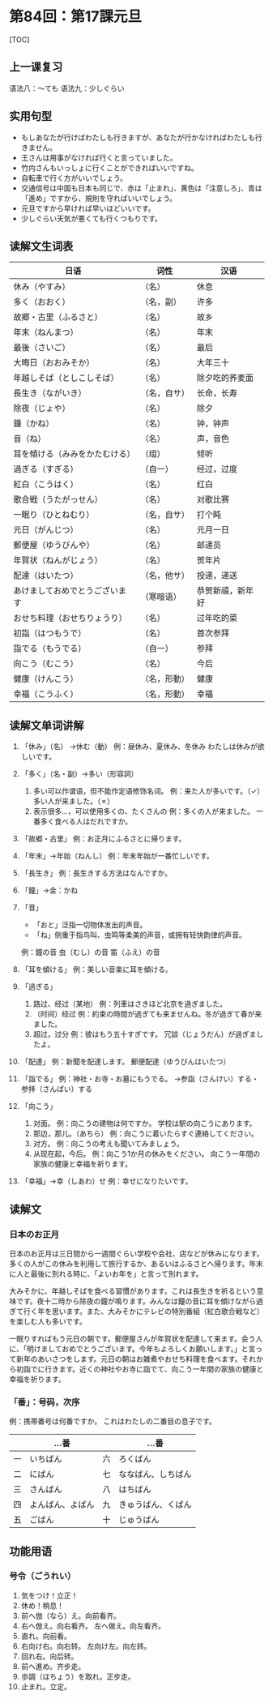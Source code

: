# 第84回：第17課元旦

[TOC]

## 上一课复习

语法八：～ても
语法九：少しぐらい

## 实用句型

- もしあなたが行けばわたしも行きますが、あなたが行かなければわたしも行きません。
- 王さんは用事がなければ行くと言っていました。
- 竹内さんもいっしょに行くことができればいいですね。
- 自転車で行く方がいいでしょう。
- 交通信号は中国も日本も同じで、赤は「止まれ」、黄色は「注意しろ」、青は「進め」ですから、規則を守ればいいでしょう。
- 元旦ですから早ければ早いほどいいです。
- 少しぐらい天気が悪くても行くつもりです。

## 读解文生词表

| 日语                           | 词性         | 汉语             |
| ------------------------------ | ------------ | ---------------- |
| 休み（やすみ）                 | （名）       | 休息             |
| 多く（おおく）                 | （名，副）   | 许多             |
| 故郷・古里（ふるさと）         | （名）       | 故乡             |
| 年末（ねんまつ）               | （名）       | 年末             |
| 最後（さいご）                 | （名）       | 最后             |
| 大晦日（おおみそか）           | （名）       | 大年三十         |
| 年越しそば（としこしそば）     | （名）       | 除夕吃的荞麦面   |
| 長生き（ながいき）             | （名，自サ） | 长命，长寿       |
| 除夜（じょや）                 | （名）       | 除夕             |
| 鐘（かね）                     | （名）       | 钟，钟声         |
| 音（ね）                       | （名）       | 声，音色         |
| 耳を傾ける（みみをかたむける） | （组）       | 倾听             |
| 過ぎる（すぎる）               | （自一）     | 经过，过度       |
| 紅白（こうはく）               | （名）       | 红白             |
| 歌合戦（うたがっせん）         | （名）       | 对歌比赛         |
| 一眠り（ひとねむり）           | （名，自サ） | 打个盹           |
| 元日（がんじつ）               | （名）       | 元月一日         |
| 郵便屋（ゆうびんや）           | （名）       | 邮递员           |
| 年賀状（ねんがじょう）         | （名）       | 贺年片           |
| 配達（はいたつ）               | （名，他サ） | 投递，递送       |
| あけましておめでとうございます | （寒暄语）   | 恭贺新禧，新年好 |
| おせち料理（おせちりょうり）   | （名）       | 过年吃的菜       |
| 初詣（はつもうで）             | （名）       | 首次参拜         |
| 詣でる（もうでる）             | （自一）     | 参拜             |
| 向こう（むこう）               | （名）       | 今后             |
| 健康（けんこう）               | （名，形動） | 健康             |
| 幸福（こうふく）               | （名，形動） | 幸福             |

## 读解文单词讲解

1. 「休み」（名）
   →休む（動）
   例：昼休み、夏休み、冬休み
   わたしは休みが欲しいです。

2. 「多く」（名・副）→多い（形容詞）

   1. 多い可以作谓语，但不能作定语修饰名词。
      例：来た人が多いです。（✓）
      多い人が来ました。（✗）
   2. 表示很多…，可以使用多くの、たくさんの
      例：多くの人が来ました。
      一番多く食べる人はだれですか。

3. 「故郷・古里」
   例：お正月にふるさとに帰ります。

4. 「年末」→年始（ねんし）
   例：年末年始が一番忙しいです。

5. 「長生き」
   例：長生きする方法はなんですか。

6. 「鐘」→金：かね

7. 「音」

   - 「おと」泛指一切物体发出的声音。
   - 「ね」侧重于指鸟叫、虫鸣等柔美的声音，或拥有轻快韵律的声音。

   例：鐘の音
   虫（むし）の音
   笛（ふえ）の音

8. 「耳を傾ける」
   例：美しい音楽に耳を傾ける。

9. 「過ぎる」

   1. 路过、经过（某地）
      例：列車はさきほど北京を過ぎました。
   2. （时间）经过
      例：約束の時間が過ぎても来ませんね。冬が過ぎて春が来ました。
   3. 超过，过分
      例：彼はもう五十すぎです。
      冗談（じょうだん）が過ぎましたよ。

10. 「配達」
    例：新聞を配達します。
    郵便配達（ゆうびんはいたつ）

11. 「詣でる」
    例：神社・お寺・お墓にもうでる。
    →参詣（さんけい）する・参拝（さんぱい）する

12. 「向こう」

    1. 对面。
       例：向こうの建物は何ですか。
       学校は駅の向こうにあります。
    2. 那边，那儿。（あちら）
       例：向こうに着いたらすぐ連絡してください。
    3. 对方。
       例：向こうの考えも聞いてみましょう。
    4. 从现在起，今后。
       例：向こう1か月の休みをください。
       向こう一年間の家族の健康と幸福を祈ります。

13. 「幸福」→幸（しあわ）せ
    例：幸せになりたいです。

## 读解文

### 日本のお正月

日本のお正月は三日間から一週間ぐらい学校や会社、店などが休みになります。多くの人がこの休みを利用して旅行するか、あるいはふるさとへ帰ります。年末に人と最後に別れる時に、「よいお年を」と言って別れます。

大みそかに、年越しそばを食べる習慣があります。これは長生きを祈るという意味です。夜十二時から除夜の鐘が鳴ります。みんなは鐘の音に耳を傾けながら過ぎて行く年を思います。また、大みそかにテレビの特別番組（紅白歌合戦など）を楽しむ人も多いです。

一眠りすればもう元日の朝です。郵便屋さんが年賀状を配達して来ます。会う人に、「明けましておめでとうございます。今年もよろしくお願いします。」と言って新年のあいさつをします。元日の朝はお雑煮やおせち料理を食べます。それから初詣でに行きます。近くの神社やお寺に詣でて、向こう一年間の家族の健康と幸福を祈ります。

### 「番」：号码，次序

例：携帯番号は何番ですか。
これはわたしの二番目の息子です。

|      | …番              |      | …番                |
| ---- | ---------------- | ---- | ------------------ |
| 一   | いちばん         | 六   | ろくばん           |
| 二   | にばん           | 七   | ななばん、しちばん |
| 三   | さんばん         | 八   | はちばん           |
| 四   | よんばん、よばん | 九   | きゅうばん、くばん |
| 五   | ごばん           | 十   | じゅうばん         |

## 功能用语

### 号令（ごうれい）

1. 気をつけ！立正！
2. 休め！稍息！
3. 前へ倣（なら）え。向前看齐。
4. 右へ倣え。向右看齐。
   左へ做え。向左看齐。
5. 直れ。向前看。
6. 右向け右。向右转。
   左向け左。向左转。
7. 回れ右。向后转。
8. 前へ進め。齐步走。
9. 歩調（ほちょう）を取れ。正步走。
10. 止まれ。立定。